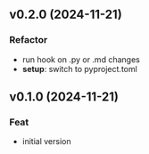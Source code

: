 ## v0.2.0 (2024-11-21)

### Refactor

- run hook on .py or .md changes
- **setup**: switch to pyproject.toml

## v0.1.0 (2024-11-21)

### Feat

- initial version
